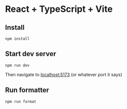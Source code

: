 # React + TypeScript + Vite

## Install

```
npm install
```

## Start dev server

```
npm run dev
```

Then navigate to [localhost:5173](http://localhost:5173) (or whatever port it says)

## Run formatter

```
npm run format
```
